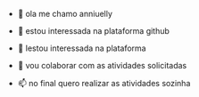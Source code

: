 - 👋 ola me chamo anniuelly
- 👀 estou interessada na plataforma github

- 🌱 Iestou interessada na plataforma
- 💞️ vou colaborar com as atividades solicitadas
- 📫 no final quero realizar as atividades sozinha

<!---
Agldsantos05/Agldsantos05 is a ✨ special ✨ repository because its `README.md` (this file) appears on your GitHub profile.
You can click the Preview link to take a look at your changes.
--->
